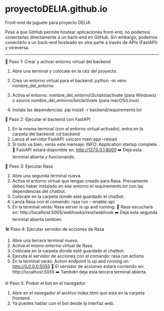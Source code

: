 # proyectoDELIA.github.io
Front-end de juguete para proyecto DELIA

Pese a que GitHub permite hostear aplicaciones front-end, no podemos conectarlas directamente a un back-end en GitHub. Sin embargo, podemos conectarlo a un back-end hosteado en otra parte a través de APIs (FastAPI) y viceversa.

------------------------
🧪 Paso 1: Crear y activar entorno virtual del backend

1.	Abre una terminal y colócate en la raíz del proyecto.
2.	Crea un entorno virtual para el backend:
     python -m venv nombre_del_entorno
3.	Activa el entorno: nombre_del_entorno\Scripts\activate (para Windows) o source nombre_del_entorno/bin/activate (para macOS/Linux)
  	
5.	Instala las dependencias: pip install -r backend/requirements.txt

🚀 Paso 2: Ejecutar el backend con FastAPI

1.	En la misma terminal (con el entorno virtual activado), entra en la carpeta del backend: cd backend
3.	Lanza el servidor FastAPI: uvicorn main:app –reload
4.	Si todo va bien, verás este mensaje: INFO:     Application startup complete.
📍 FastAPI estará disponible en: http://127.0.0.1:8000
➡️ Deja esta terminal abierta y funcionando.

🤖 Paso 3: Ejecutar Rasa 

1.	Abre una segunda terminal nueva.
2.	Activa el entorno virtual que tengas creado para Rasa. Previamente debes haber instalado en ese entorno el requirements.txt con las dependencias del chatbot. 
3.	Colócate en la carpeta donde esté guardado el chatbot.
4.	Lanza Rasa con el comando: rasa run --enable-api
5.	En la terminal verás: Rasa server is up and running. 
📍 Rasa escuchará en: http://localhost:5005/webhooks/rest/webhook
➡️ Deja esta segunda terminal abierta también.

🛠️ Paso 4: Ejecutar servidor de acciones de Rasa

1.	Abre una tercera terminal nueva.
2.	Activa el mismo entorno virtual de Rasa.
3.	Colócate en la carpeta donde esté guardado el chatbot.
4.	Ejecuta el servidor de acciones con el comando: rasa run actions
5.	En la terminal verás: Action endpoint is up and running on http://0.0.0.0:5055
📍 El servidor de acciones estará corriendo en: http://localhost:5055
➡️ También deja esta tercera terminal abierta.

🌐 Paso 5: Probar el bot en el navegador

1.	Abre en el navegador el archivo index.html que está en la carpeta frontend.
2.	Ya puedes hablar con el bot desde la interfaz web.







